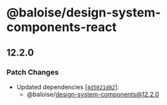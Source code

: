 # @baloise/design-system-components-react

## 12.2.0

### Patch Changes

- Updated dependencies [[`4d5021d82`](https://github.com/baloise-incubator/design-system/commit/4d5021d82549ee336b964e05720fd08fefc55c8f)]:
  - @baloise/design-system-components@12.2.0
